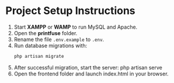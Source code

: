 # Project Setup Instructions

1. Start **XAMPP** or **WAMP** to run MySQL and Apache.
2. Open the **printfuse** folder.
3. Rename the file `.env.example` to `.env`.
4. Run database migrations with:
   ```bash
   php artisan migrate


5. After successful migration, start the server:
   php artisan serve
6. Open the frontend folder and launch index.html in your browser.
